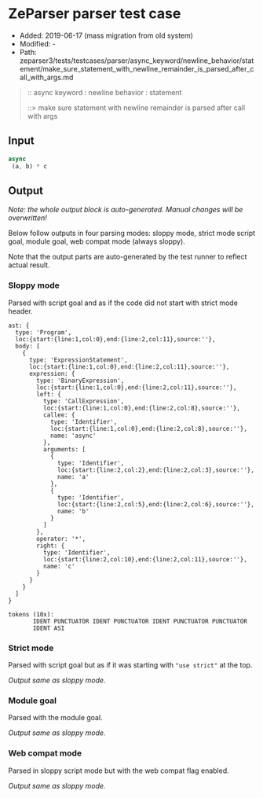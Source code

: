 # ZeParser parser test case

- Added: 2019-06-17 (mass migration from old system)
- Modified: -
- Path: zeparser3/tests/testcases/parser/async_keyword/newline_behavior/statement/make_sure_statement_with_newline_remainder_is_parsed_after_call_with_args.md

> :: async keyword : newline behavior : statement
>
> ::> make sure statement with newline remainder is parsed after call with args

## Input

`````js
async 
 (a, b) * c
`````

## Output

_Note: the whole output block is auto-generated. Manual changes will be overwritten!_

Below follow outputs in four parsing modes: sloppy mode, strict mode script goal, module goal, web compat mode (always sloppy).

Note that the output parts are auto-generated by the test runner to reflect actual result.

### Sloppy mode

Parsed with script goal and as if the code did not start with strict mode header.

`````
ast: {
  type: 'Program',
  loc:{start:{line:1,col:0},end:{line:2,col:11},source:''},
  body: [
    {
      type: 'ExpressionStatement',
      loc:{start:{line:1,col:0},end:{line:2,col:11},source:''},
      expression: {
        type: 'BinaryExpression',
        loc:{start:{line:1,col:0},end:{line:2,col:11},source:''},
        left: {
          type: 'CallExpression',
          loc:{start:{line:1,col:0},end:{line:2,col:8},source:''},
          callee: {
            type: 'Identifier',
            loc:{start:{line:1,col:0},end:{line:2,col:8},source:''},
            name: 'async'
          },
          arguments: [
            {
              type: 'Identifier',
              loc:{start:{line:2,col:2},end:{line:2,col:3},source:''},
              name: 'a'
            },
            {
              type: 'Identifier',
              loc:{start:{line:2,col:5},end:{line:2,col:6},source:''},
              name: 'b'
            }
          ]
        },
        operator: '*',
        right: {
          type: 'Identifier',
          loc:{start:{line:2,col:10},end:{line:2,col:11},source:''},
          name: 'c'
        }
      }
    }
  ]
}

tokens (10x):
       IDENT PUNCTUATOR IDENT PUNCTUATOR IDENT PUNCTUATOR PUNCTUATOR
       IDENT ASI
`````

### Strict mode

Parsed with script goal but as if it was starting with `"use strict"` at the top.

_Output same as sloppy mode._

### Module goal

Parsed with the module goal.

_Output same as sloppy mode._

### Web compat mode

Parsed in sloppy script mode but with the web compat flag enabled.

_Output same as sloppy mode._
